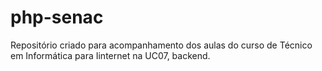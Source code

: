 # php-senac
Repositório criado para acompanhamento dos aulas do curso de Técnico em Informática para Iinternet na UC07, backend.